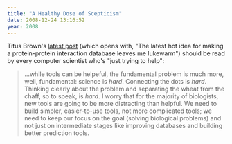 ```yaml
---
title: "A Healthy Dose of Scepticism"
date: 2008-12-24 13:16:52
year: 2008
---
```

Titus Brown's <a href="http://ivory.idyll.org/blog/dec-08/its-not-the-tools-folks.html">latest post</a> (which opens with, "The latest hot idea for making a protein-protein interaction database leaves me lukewarm") should be read by every computer scientist who's "just trying to help":
<blockquote>...while tools can be helpeful, the fundamental problem is much more, well, fundamental: science is <em>hard</em>.  Connecting the dots is <em>hard</em>.  Thinking clearly about the problem and separating the wheat from the chaff, so to speak, is <em>hard</em>.  I worry that for the majority of biologists, new tools are going to be more distracting than helpful.  We need to build simpler, easier-to-use tools, not more complicated tools; we need to keep our focus on the goal (solving biological problems) and not just on intermediate stages like improving databases and building better prediction tools.</blockquote>
